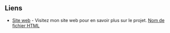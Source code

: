 ## Liens

- [Site web]([https://votreutilisateur.github.io](https://dr-g87.github.io/Musar-musique/)) - Visitez mon site web pour en savoir plus sur le projet.
[Nom de fichier HTML]([chemin/vers/votre/fichier.html](https://github.com/DR-G87/Musar-musique/blob/main/Index.html))

